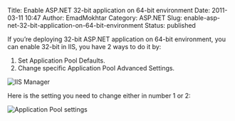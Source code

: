 Title: Enable ASP.NET 32-bit application on 64-bit environment
Date: 2011-03-11 10:47
Author: EmadMokhtar
Category: ASP.NET
Slug: enable-asp-net-32-bit-application-on-64-bit-environment
Status: published

If you’re deploying 32-bit ASP.NET application on 64-bit environment,
you can enable 32-bit in IIS, you have 2 ways to do it by:

1.  Set Application Pool Defaults.
2.  Change specific Application Pool Advanced Settings.

![IIS Manager]({static}/images/32bitasp_1.jpg)

Here is the setting you need to change either in number 1 or 2:

![Application Pool settings]({static}/images/32bitasp1.jpg)
